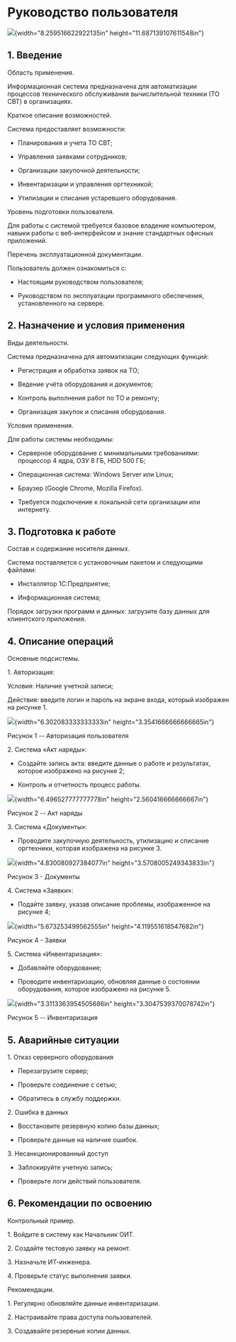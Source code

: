 # Руководство пользователя
![](./media/image1.png){width="8.259516622922135in"
height="11.687139107611548in"}

## 1\. Введение

Область применения.

Информационная система предназначена для автоматизации процессов
технического обслуживания вычислительной техники (ТО СВТ) в
организациях.

Краткое описание возможностей.

Система предоставляет возможности:

-   Планирования и учета ТО СВТ;

-   Управления заявками сотрудников;

-   Организации закупочной деятельности;

-   Инвентаризации и управления оргтехникой;

-   Утилизации и списания устаревшего оборудования.

Уровень подготовки пользователя.

Для работы с системой требуется базовое владение компьютером, навыки
работы с веб-интерфейсом и знание стандартных офисных приложений.

Перечень эксплуатационной документации.

Пользователь должен ознакомиться с:

-   Настоящим руководством пользователя;

-   Руководством по эксплуатации программного обеспечения,
    установленного на сервере.

## 2\. Назначение и условия применения

Виды деятельности.

Система предназначена для автоматизации следующих функций:

-   Регистрация и обработка заявок на ТО;

-   Ведение учёта оборудования и документов;

-   Контроль выполнения работ по ТО и ремонту;

-   Организация закупок и списания оборудования.

Условия применения.

Для работы системы необходимы:

-   Серверное оборудование с минимальными требованиями: процессор 4
    ядра, ОЗУ 8 ГБ, HDD 500 ГБ;

-   Операционная система: Windows Server или Linux;

-   Браузер (Google Chrome, Mozilla Firefox).

-   Требуется подключение к локальной сети организации или интернету.

## 3\. Подготовка к работе

Состав и содержание носителя данных.

Система поставляется с установочным пакетом и следующими файлами:

-   Инсталлятор 1С:Предприятие;

-   Информационная система;

Порядок загрузки программ и данных: загрузите базу данных для
клиентского приложения.

## 4\. Описание операций

Основные подсистемы.

1\. Авторизация:

Условия: Наличие учетной записи;

Действия: введите логин и пароль на экране входа, который изображен на
рисунке 1.

![](./media/image2.png){width="6.302083333333333in"
height="3.3541666666666665in"}

Рисунок 1 -- Авторизация пользователя

2\. Система «Акт наряды»:

-   Создайте запись акта: введите данные о работе и результатах, которое
    изображено на рисунке 2;

-   Контроль и отчетность процесс работы.

![](./media/image3.png){width="6.496527777777778in"
height="2.560416666666667in"}

Рисунок 2 -- Акт наряды

3\. Система «Документы»:

-   Проводите закупочную деятельность, утилизацию и списание оргтехники,
    которая изображена на рисунке 3.

![](./media/image4.png){width="4.830080927384077in"
height="3.5708005249343833in"}

Рисунок 3 - Документы

4\. Система «Заявки»:

-   Подайте заявку, указав описание проблемы, изображенное на рисунке 4;

![](./media/image5.png){width="5.673253499562555in"
height="4.119551618547682in"}

Рисунок 4 - Заявки

5\. Система «Инвентаризация»:

-   Добавляйте оборудование;

-   Проводите инвентаризацию, обновляя данные о состоянии оборудования,
    которое изображено на рисунке 5.

![](./media/image6.png){width="3.3113363954505686in"
height="3.3047539370078742in"}

Рисунок 5 -- Инвентаризация

## 5\. Аварийные ситуации

1\. Отказ серверного оборудования

-   Перезагрузите сервер;

-   Проверьте соединение с сетью;

-   Обратитесь в службу поддержки.

2\. Ошибка в данных

-   Восстановите резервную копию базы данных;

-   Проверьте данные на наличие ошибок.

3\. Несанкционированный доступ

-   Заблокируйте учетную запись;

-   Проверьте логи действий пользователя.

## 6\. Рекомендации по освоению

Контрольный пример.

1\. Войдите в систему как Начальник ОИТ.

2\. Создайте тестовую заявку на ремонт.

3\. Назначьте ИТ-инженера.

4\. Проверьте статус выполнения заявки.

Рекомендации.

1\. Регулярно обновляйте данные инвентаризации.

2\. Настраивайте права доступа пользователей.

3\. Создавайте резервные копии данных.
